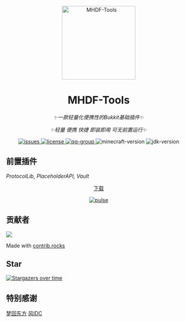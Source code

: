 <p align="center">
   <img src="https://pic.imgdb.cn/item/665c036bd9c307b7e9170568.png" width="200" height="200" alt="MHDF-Tools">
</p>

<div align="center">

# MHDF-Tools

_✨一款轻量化便携性的Bukkit基础插件✨_

_✨轻量 便携 快捷 即装即用 可无前置运行✨_
</div>

<p align="center">
    <a href="https://github.com/Love-MHDF/MHDF-Tools/issues">
        <img src="https://img.shields.io/github/issues/Love-MHDF/MHDF-Tools?style=flat-square" alt="issues">
    </a>
    <a href="https://github.com/Love-MHDF/MHDF-Tools/blob/main/LICENSE">
        <img src="https://img.shields.io/github/license/Love-MHDF/MHDF-Tools?style=flat-square" alt="license">
    </a>
    <a href="https://qm.qq.com/cgi-bin/qm/qr?k=T047YB6lHNMMcMuVlK_hGBcT5HNESxMA&jump_from=webapi&authKey=0/IFGIO6xLjjHB2YKF7laLxkKWbtWbDhb1lt//m7GgbElJSWdRZ8RjbWzSsufkO6">
        <img src="https://img.shields.io/badge/QQ群-129139830-brightgreen?style=flat-square" alt="qq-group">
    </a>
    <img src="https://img.shields.io/badge/最佳支持版本-1.20.1-brightgreen?style=flat-square" alt="minecraft-version">
    <img src="https://img.shields.io/badge/JDK-17+-brightgreen?style=flat-square" alt="jdk-version">
</p>

## 前置插件

_ProtocolLib, PlaceholderAPI, Vault_

<p align="center">
  <a href="https://github.com/Love-MHDF/MHDF-Tools/releases">下载</a>
</p>

<div align="center">
    <a href="https://github.com/Love-MHDF/MHDF-Tools/pulse">
        <img src="https://repobeats.axiom.co/api/embed/e58f3e1358766291db33ba451d3e90be99811f4f.svg" alt="pulse">
    </a>
</div>

## 贡献者

<a href="https://github.com/Love-MHDF/MHDF-Tools/graphs/contributors">
  <img src="https://stg.contrib.rocks/image?repo=Love-MHDF/MHDF-Tools" />
</a>

Made with [contrib.rocks](https://stg.contrib.rocks)

## Star

[![Stargazers over time](https://starchart.cc/Love-MHDF/MHDF-Tools.svg?variant=adaptive)](https://starchart.cc/Love-MHDF/MHDF-Tools)

## 特别感谢

<div>
    <a href="https://www.mhdf.love/">梦回东方</a>
    <a href="https://cloud.fengidc.cn/">风IDC</a>
</div>
